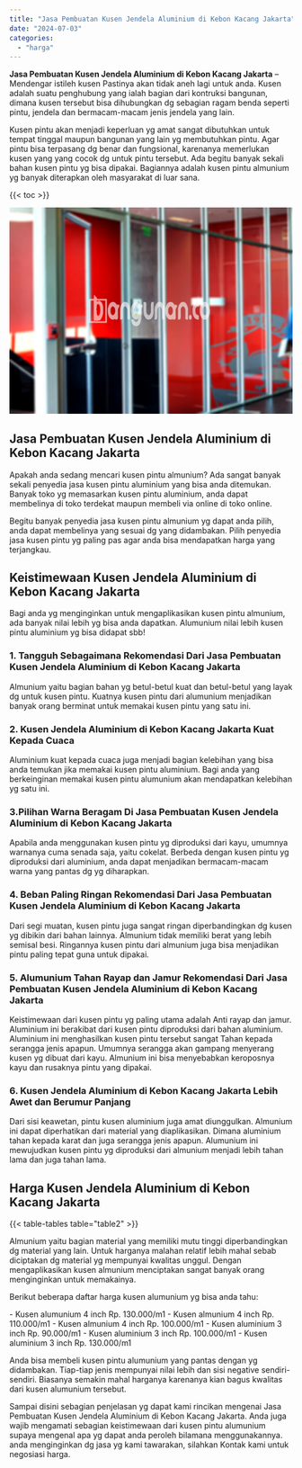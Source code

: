 ```yaml
---
title: "Jasa Pembuatan Kusen Jendela Aluminium di Kebon Kacang Jakarta"
date: "2024-07-03"
categories: 
  - "harga"
---
```


**Jasa Pembuatan Kusen Jendela Aluminium di Kebon Kacang Jakarta** – Mendengar istileh kusen Pastinya akan tidak aneh lagi untuk anda. Kusen adalah suatu penghubung yang ialah bagian dari kontruksi bangunan, dimana kusen tersebut bisa dihubungkan dg sebagian ragam benda seperti pintu, jendela dan bermacam-macam jenis jendela yang lain.

Kusen pintu akan menjadi keperluan yg amat sangat dibutuhkan untuk tempat tinggal maupun bangunan yang lain yg membutuhkan pintu. Agar pintu bisa terpasang dg benar dan fungsional, karenanya memerlukan kusen yang yang cocok dg untuk pintu tersebut. Ada begitu banyak sekali bahan kusen pintu yg bisa dipakai. Bagiannya adalah kusen pintu almunium yg banyak diterapkan oleh masyarakat di luar sana.

{{< toc >}}

![Jasa Pembuatan Kusen Jendela Aluminium di Kebon Kacang Jakarta](/images/harga-kusen-jendela-alumunium-21.png)

## Jasa Pembuatan Kusen Jendela Aluminium di Kebon Kacang Jakarta

Apakah anda sedang mencari kusen pintu almunium? Ada sangat banyak sekali penyedia jasa kusen pintu aluminium yang bisa anda ditemukan. Banyak toko yg memasarkan kusen pintu aluminium, anda dapat membelinya di toko terdekat maupun membeli via online di toko online.

Begitu banyak penyedia jasa kusen pintu almunium yg dapat anda pilih, anda dapat membelinya yang sesuai dg yang didambakan. Pilih penyedia jasa kusen pintu yg paling pas agar anda bisa mendapatkan harga yang terjangkau.

## Keistimewaan Kusen Jendela Aluminium di Kebon Kacang Jakarta

Bagi anda yg menginginkan untuk mengaplikasikan kusen pintu almunium, ada banyak nilai lebih yg bisa anda dapatkan. Alumunium nilai lebih kusen pintu aluminium yg bisa didapat sbb!

### 1\. Tangguh Sebagaimana Rekomendasi Dari Jasa Pembuatan Kusen Jendela Aluminium di Kebon Kacang Jakarta

Almunium yaitu bagian bahan yg betul-betul kuat dan betul-betul yang layak dg untuk kusen pintu. Kuatnya kusen pintu dari alumunium menjadikan banyak orang berminat untuk memakai kusen pintu yang satu ini.

### 2\. Kusen Jendela Aluminium di Kebon Kacang Jakarta Kuat Kepada Cuaca

Aluminium kuat kepada cuaca juga menjadi bagian kelebihan yang bisa anda temukan jika memakai kusen pintu aluminium. Bagi anda yang berkeinginan memakai kusen pintu alumunium akan mendapatkan kelebihan yg satu ini.

### 3.Pilihan Warna Beragam Di Jasa Pembuatan Kusen Jendela Aluminium di Kebon Kacang Jakarta

Apabila anda menggunakan kusen pintu yg diproduksi dari kayu, umumnya warnanya cuma senada saja, yaitu cokelat. Berbeda dengan kusen pintu yg diproduksi dari aluminium, anda dapat menjadikan bermacam-macam warna yang pantas dg yg diharapkan.

### 4\. Beban Paling Ringan Rekomendasi Dari Jasa Pembuatan Kusen Jendela Aluminium di Kebon Kacang Jakarta

Dari segi muatan, kusen pintu juga sangat ringan diperbandingkan dg kusen yg dibikin dari bahan lainnya. Almunium tidak memiliki berat yang lebih semisal besi. Ringannya kusen pintu dari almunium juga bisa menjadikan pintu paling tepat guna untuk dipakai.

### 5\. Alumunium Tahan Rayap dan Jamur Rekomendasi Dari Jasa Pembuatan Kusen Jendela Aluminium di Kebon Kacang Jakarta

Keistimewaan dari kusen pintu yg paling utama adalah Anti rayap dan jamur. Aluminium ini berakibat dari kusen pintu diproduksi dari bahan aluminium. Aluminium ini menghasilkan kusen pintu tersebut sangat Tahan kepada serangga jenis apapun. Umumnya serangga akan gampang menyerang kusen yg dibuat dari kayu. Almunium ini bisa menyebabkan keroposnya kayu dan rusaknya pintu yang dipakai.

### 6\. Kusen Jendela Aluminium di Kebon Kacang Jakarta Lebih Awet dan Berumur Panjang

Dari sisi keawetan, pintu kusen aluminium juga amat diunggulkan. Almunium ini dapat diperhatikan dari material yang diaplikasikan. Dimana aluminium tahan kepada karat dan juga serangga jenis apapun. Alumunium ini mewujudkan kusen pintu yg diproduksi dari almunium menjadi lebih tahan lama dan juga tahan lama.

## Harga Kusen Jendela Aluminium di Kebon Kacang Jakarta

{{< table-tables table="table2" >}}

Almunium yaitu bagian material yang memiliki mutu tinggi diperbandingkan dg material yang lain. Untuk harganya malahan relatif lebih mahal sebab diciptakan dg material yg mempunyai kwalitas unggul. Dengan mengaplikasikan kusen almunium menciptakan sangat banyak orang menginginkan untuk memakainya.

Berikut beberapa daftar harga kusen alumunium yg bisa anda tahu:

\- Kusen alumunium 4 inch Rp. 130.000/m1 - Kusen almunium 4 inch Rp. 110.000/m1 - Kusen almunium 4 inch Rp. 100.000/m1 - Kusen aluminium 3 inch Rp. 90.000/m1 - Kusen aluminium 3 inch Rp. 100.000/m1 - Kusen aluminium 3 inch Rp. 130.000/m1

Anda bisa membeli kusen pintu alumunium yang pantas dengan yg didambakan. Tiap-tiap jenis mempunyai nilai lebih dan sisi negative sendiri-sendiri. Biasanya semakin mahal harganya karenanya kian bagus kwalitas dari kusen alumunium tersebut.

Sampai disini sebagian penjelasan yg dapat kami rincikan mengenai Jasa Pembuatan Kusen Jendela Aluminium di Kebon Kacang Jakarta. Anda juga wajib mengamati sebagian keistimewaan dari kusen pintu alumunium supaya mengenal apa yg dapat anda peroleh bilamana menggunakannya. anda menginginkan dg jasa yg kami tawarakan, silahkan Kontak kami untuk negosiasi harga.
